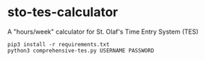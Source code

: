 # sto-tes-calculator
A "hours/week" calculator for St. Olaf's Time Entry System (TES)

```console
pip3 install -r requirements.txt
python3 comprehensive-tes.py USERNAME PASSWORD
```
